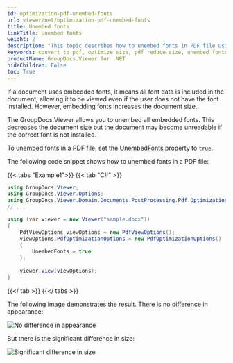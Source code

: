 ```yaml
---
id: optimization-pdf-unembed-fonts
url: viewer/net/optimization-pdf-unembed-fonts
title: Unembed fonts
linkTitle: Unembed fonts
weight: 2
description: "This topic describes how to unembed fonts in PDF file using the GroupDocs.Viewer .NET API (C#)."
keywords: convert to pdf, optimize size, pdf reduce size, unembed fonts
productName: GroupDocs.Viewer for .NET
hideChildren: False
toc: True
---
```

If a document uses embedded fonts, it means all font data is included in the document, allowing it to be viewed even if the user does not have the font installed. However, embedding fonts increases the document size.

The GroupDocs.Viewer allows you to unembed all embedded fonts. This decreases the document size but the document may become unreadable if the correct font is not installed.

To unembed fonts in a PDF file, set the [UnembedFonts](https://reference.groupdocs.com/viewer/net/groupdocs.viewer.options/pdfoptimizationoptions/unembedfonts) property to `true`.

The following code snippet shows how to unembed fonts in a PDF file:

{{< tabs "Example1">}}
{{< tab "C#" >}}
```csharp
using GroupDocs.Viewer;
using GroupDocs.Viewer.Options;
using GroupDocs.Viewer.Domain.Documents.PostProcessing.Pdf.Optimization;
// ...

using (var viewer = new Viewer("sample.docx"))
{
    PdfViewOptions viewOptions = new PdfViewOptions();
    viewOptions.PdfOptimizationOptions = new PdfOptimizationOptions()
    {
        UnembedFonts = true
    };
     
    viewer.View(viewOptions);
}
```
{{</ tab >}}
{{</ tabs >}}

The following image demonstrates the result. There is no difference in appearance:

![No difference in appearance](/viewer/net/images/developer-guide/pdf-rendering/optimization/optimization-pdf-unembed-fonts-appearance.png)

But there is the significant difference in size:

![Significant difference in size](/viewer/net/images/developer-guide/pdf-rendering/optimization/optimization-pdf-unembed-fonts-size.png)

